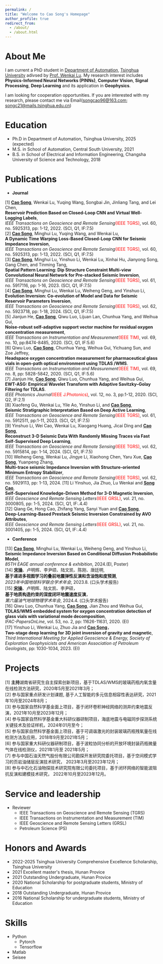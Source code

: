```yaml
---
permalink: /
title: "Welcome to Cao Song's Homepage"
author_profile: true
redirect_from: 
  - /about/
  - /about.html
---
```


About Me
======
I am current a PhD student in [Department of Automation](https://www.au.tsinghua.edu.cn/), [Tsinghua University](https://www.tsinghua.edu.cn/) adivsed by [Prof. Wenkai Lu](https://www.au.tsinghua.edu.cn/info/1096/1541.htm). My research interest includes **Physics-Informed Neural Networks (PINNs)**, **Computer Vision**, **Signal Processing**, **Deep Learning** and its application in **Geophysics**.

I am looking for cooperation opportunities. If you are interested with my research, please contact me via Email(<ins>songcao96@163.com</ins>; <ins>songc21@mails.tsinghua.edu.cn</ins>)

Education
======
* Ph.D in Department of Automation, Tsinghua University, 2025 (expected)
* M.S. in School of Automation, Central South University, 2021
* B.S. in School of Electrical and Information Engineering, Changsha University of Science and Technology, 2018

Publications
======
* **Journal**
  
[1] <ins>**Cao Song**</ins>, Wenkai Lu, Yuqing Wang, Songbai Jin, Jinliang Tang, and Lei Chen,  
**Reservoir Prediction Based on Closed-Loop CNN and Virtual Well-Logging Labels**,  
*IEEE Transactions on Geoscience and Remote Sensing*<font color=red>(IEEE TGRS)</font>, vol. 60, no. 5925313, pp: 1-12, 2022. (SCI, Q1, IF:7.5)\
[2] <ins>**Cao Song**</ins>, Minghui Lu, Yuqing Wang, and Wenkai Lu,  
**A Dynamic Time Warping Loss-Based Closed-Loop CNN for Seismic Impedance Inversion**,  
*IEEE Transactions on Geoscience and Remote Sensing*<font color=red>(IEEE TGRS)</font>, vol. 60, no. 5925313, pp: 1-13, 2022. (SCI, Q1, IF:7.5)\
[3] <ins>**Cao Song**</ins>, Minghui Lu, Yinshuo Li, Wenkai Lu, Xinhai Hu, Jianyong Song, Gang Chen, and Tinming Tang,  
**Spatial Pattern Learning: Dip Structure Constraint Multi-view Convolutional Neural Network for Pre-stacked Seismic Inversion**,  
*IEEE Transactions on Geoscience and Remote Sensing*<font color=red>(IEEE TGRS)</font>, vol. 61, no. 5917116, pp: 1-16, 2023. (SCI, Q1, IF:7.5)\
[4] <ins>**Cao Song**</ins>, Minghui Lu, Wenkai Lu, Weiheng Geng, and Yinshuo Li,  
**Evolution Inversion: Co-evolution of Model and Data for Seismic Reservoir Parameters Inversion**,  
*IEEE Transactions on Geoscience and Remote Sensing*<font color=red>(IEEE TGRS)</font>, vol. 62, no. 5923718, pp: 1-18, 2024. (SCI, Q1, IF:7.5)\
[5] Jianjun He, <ins>**Cao Song**</ins>, Qiwu Luo, Lijuan Lan, Chunhua Yang, and Weihua Gui,  
**Noise-robust self-adaptive support vector machine for residual oxygen concentration measurement**,  
*IEEE Transactions on Instrumentation and Measurement*<font color=red>(IEEE TIM)</font>, vol. 69, no. 10, pp:8474-8485, 2020. (SCI, Q1, IF:5.6)\
[6] Qiwu Luo, <ins>**Cao Song**</ins>, Chunhua Yang, Weihua Gui, Yichuang Sun, and Zoe Jeffrey,  
**Headspace oxygen concentration measurement for pharmaceutical glass vials in open-path optical environment using TDLAS /WMS**.  
*IEEE Transactions on Instrumentation and Measurement*<font color=red>(IEEE TIM)</font>, vol. 69, no. 8, pp: 5828-5842, 2020. (SCI, Q1, IF:5.6)\
[7] Jianjun He, <ins>**Cao Song**</ins>, Qiwu Luo, Chunhua Yang, and Weihua Gui,  
**EWT-ASG: Empirical Wavelet Transform with Adaptive Savitzky–Golay Filtering for TDLAS**.  
*IEEE Photonics Journal*<font color=red>(IEEE J.Photonics)</font>, vol. 12, no. 3, pp:1-12, 2020. (SCI, Q2, IF:2.1)\
[8] Xiaofeng Gu, Wenkai Lu, Yile Ao, Yinshuo Li, and <ins>**Cao Song**</ins>,  
**Seismic Stratigraphic Interpretation Based on Deep Active Learning**,  
*IEEE Transactions on Geoscience and Remote Sensing*<font color=red>(IEEE TGRS)</font>, vol. 61, no. 5912511, pp:1-11, 2023. (SCI, Q1, IF:7.5)\
[9] Yinshuo Li, Wei Cao, Wenkai Lu, Xiaogang Huang, Jicai Ding and <ins>**Cao Song**</ins>,  
**Reconstruct 3-D Seismic Data With Randomly Missing Traces via Fast Self-Supervised Deep Learning**,  
*IEEE Transactions on Geoscience and Remote Sensing*<font color=red>(IEEE TGRS)</font>, vol. 62, no. 5915814, pp: 1-14, 2024. (SCI, Q1, IF:7.5)\
[10] Weiheng Geng, Wenkai Lu, Jingye Li, Xiaohong Chen, Yaru Xue, <ins>**Cao Song**</ins>, Yuanpeng Zhang,  
**Multi-trace seismic Impedance Inversion with Structure-oriented Minimum Entropy Stabilizer**,  
*IEEE Transactions on Geoscience and Remote Sensing*<font color=red>(IEEE TGRS)</font>, vol. 62, no. 5929113, pp: 1-13, 2024.
[11] Li Yinshuo, Jia Zhuo, Lu Wenkai and <ins>**Song Cao**</ins>,  
**Self-Supervised Knowledge-Driven Method for 3-D Magnetic Inversion**,  
*IEEE Geoscience and Remote Sensing Letters*<font color=red>(IEEE GRSL)</font>, vol. 21, no. 3000805, pp: 1-5, 2024. (SCI, Q1, IF:.4.4)\
[12] Qiang Ge, Hong Cao, Zhifang Yang, Sanyi Yuan and <ins>**Cao Song**</ins>,  
**Deep-Learning-Based Prestack Seismic Inversion Constrained by AVO Attributes**,  
*IEEE Geoscience and Remote Sensing Letters*<font color=red>(IEEE GRSL)</font>, vol. 21, no. 3001405, pp: 1-5, 2024. (SCI, Q1, IF:.4.4)

* **Conference**
  
[13] <ins>**Cao Song**</ins>, Minghui Lu, Wenkai Lu, Weiheng Geng, and Yinshuo Li,  
**Seismic Impedance Inversion Based on Conditional Diffusion Probabilistic Model**,  
*85TH EAGE annual conference & exhibition*, 2024.(EI, Poster)\
[14] <ins>**宋操**</ins>、卢明辉、李尹硕、陆文凯、陈刚、唐廷明,  
**基于递进多视图学习的叠前地震弹性反演和含油饱和度预测**,  
*2023年中国地球科学联合学术年会*, 2023.8. (口头学术报告)\
[15] <ins>**宋操**</ins>、卢明辉、陆文凯、李尹硕，  
**基于地质构造约束的深度闭环地震速度反演**，  
*第六届油气地球物理学术年会*, 2024.4. (口头学术报告)\
[16] Qiwu Luo, Chunhua Yang, <ins>**Cao Song**</ins>, Jian Zhou and Weihua Gui,   
**TDLAS/WMS embedded system for oxygen concentration detection of glass vials with variational mode decomposition**,   
*IFAC-PapersOnLine*, vol. 53, no. 2, pp: 11626-11631, 2020. (EI)\
[17] Yinshuo Li, Wenkai Lu, Zhuo Jia and <ins>**Cao Song**</ins>，  
**Two-stage deep learning for 3D joint inversion of gravity and magnetic**,  
*Third International Meeting for Applied Geoscience & Energy, Society of Exploration Geophysicists and American Association of Petroleum Geologists*, pp: 1030-1034, 2023. (EI)

Projects
======
[1] **主持**湖南省研究生自主探索创新项目，基于TDLAS/WMS的玻璃药瓶内氧含量在线检测方法研究，2020年5月至2021年3月；\
[2] 参与国家重点研发计划课题, 基于人工智能的多元信息相容性表达研究，2021年10月至2024年8月；\
[3] 参与国家自然科学基金面上项目，基于闭环卷积神经网络的测井约束地震反演，2021年10月至2023年12月；\
[4] 参与国家自然科学基金重大科研仪器研制项目，海底地震与电磁同步探测系统关键技术及验证样机，2024年01月至今；\
[5] 参与国家自然科学基金面上项目，基于可调谐激光的封装玻璃药瓶残氧量在线检测方法及应用，2018年9月至2021年5月；\
[6] 参与国家重大科研仪器研制项目，基于波粒协同分析的开放环境封装药瓶微量气体在线检测仪，2021年1月至 2021年5月；\
[7] 参与中国石油天然气股份有限公司勘探开发研究院委托项目，基于空间模式学习的页岩油储层反演技术研究， 2023年3月至2023年12月；\
[8] 参与中石化石油物探技术研究院有限公司委托项目，基于闭环网络的智能波阻抗反演和建模技术研究， 2022年10月至2023年12月。

Service and leadership
======
* Reviewer
  * IEEE Transactions on Geoscience and Remote Sensing (TGRS)
  * IEEE Transactions on Instrumentation and Measurement (TIM)
  * IEEE Geoscience and Remote Sensing Letters (GRSL)
  * Petroleum Science (PS)

Honors and Awards
======
* 2022-2025 Tsinghua University Comprehensive Excellence Scholarship, Tsinghua University
* 2021 Excellent master's thesis, Hunan Provice
* 2021 Outstanding Undergraduate, Hunan Provice
* 2020 National Scholarship for postgraduate students, Ministry of Education
* 2018 Outstanding Undergraduate, Hunan Provice
* 2016 National Scholarship for undergraduate students, Ministry of Education
  
Skills
======
* Python
  * Pytorch
  * Tensorflow
* Matlab
* Seisee
